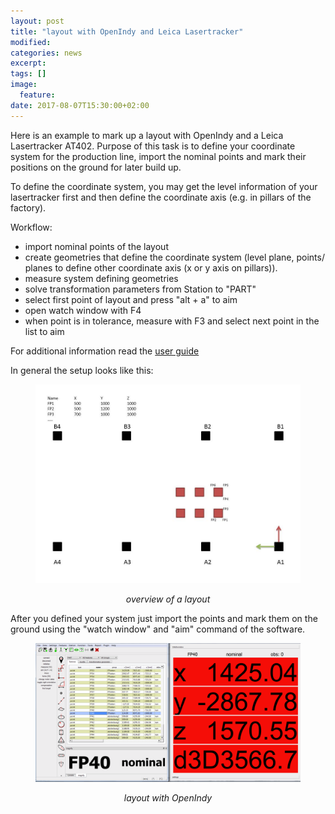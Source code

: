 ```yaml
---
layout: post
title: "layout with OpenIndy and Leica Lasertracker"
modified:
categories: news
excerpt:
tags: []
image:
  feature:
date: 2017-08-07T15:30:00+02:00
---
```


Here is an example to mark up a layout with OpenIndy and a Leica Lasertracker AT402.
Purpose of this task is to define your coordinate system for the production line, import the nominal points and mark their positions on the ground for later build up.

To define the coordinate system, you may get the level information of your lasertracker first and then define the coordinate axis (e.g. in pillars of the factory).

Workflow:
 * import nominal points of the layout
 * create geometries that define the coordinate system (level plane, points/ planes to define other coordinate axis (x or y axis on pillars)).
 * measure system defining geometries
 * solve transformation parameters from Station to "PART"
 * select first point of layout and press "alt + a" to aim
 * open watch window with F4
 * when point is in tolerance, measure with F3 and select next point in the list to aim

For additional information read the [user guide](http://openindy.github.io/documentation/docu-usr/measurement/#common-measurement-example)

In general the setup looks like this:

<figure>
	<p align="middle"><a href="../images/layout_overview.jpg"><img src="../images/layout_overview.jpg"></a> </p>
	<p align="middle"><i>overview of a layout</i></p>
</figure>

After you defined your system just import the points and mark them on the ground using the "watch window" and "aim" command of the software.

<figure>
	<p align="middle"><a href="../images/openindy_layout.PNG"><img src="../images/openindy_layout.PNG"></a> </p>
	<p align="middle"><i>layout with OpenIndy</i></p>
</figure>
